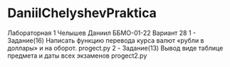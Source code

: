 # DaniilChelyshevPraktica
Лабораторная 1 Челышев Даниил ББМО-01-22
Вариант 28 
1 - Задание(16) Написать функцию перевода курса валют «рубли в доллары» и на оборот. progect.py 
2 - Задание(13) Вывод виде таблице предмета и даты всех экзаменов progect2.py
